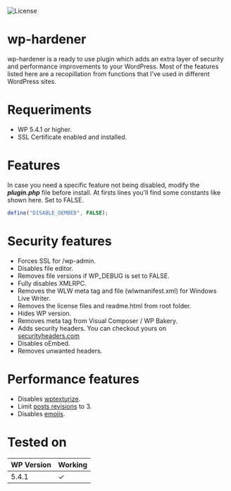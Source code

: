 ![License](https://img.shields.io/github/license/jsgm/wp-hardener)

# wp-hardener
wp-hardener is a ready to use plugin which adds an extra layer of security and performance improvements to your WordPress. Most of the features listed here are a recopillation from functions that I've used in different WordPress sites. 

# Requeriments
* WP 5.4.1 or higher.
* SSL Certificate enabled and installed.

# Features
In case you need a specific feature not being disabled, modify the ***plugin.php*** file before install. At firsts lines you'll find some constants like shown here. Set to FALSE.

```php
define("DISABLE_OEMBED", FALSE); 
```

# Security features
- Forces SSL for /wp-admin.
- Disables file editor.
- Removes file versions if WP_DEBUG is set to FALSE.
- Fully disables XMLRPC.
- Removes the WLW meta tag and file (wlwmanifest.xml) for Windows Live Writer.
- Removes the license files and readme.html from root folder.
- Hides WP version.
- Removes meta tag from Visual Composer / WP Bakery.
- Adds security headers. You can checkout yours on [securityheaders.com](https://securityheaders.com/)
- Disables oEmbed.
- Removes unwanted headers.

# Performance features
- Disables [wptexturize](https://developer.wordpress.org/reference/functions/wptexturize/).
- Limit [posts revisions](https://kinsta.com/knowledgebase/wordpress-revisions/) to 3. 
- Disables [emojis](https://kinsta.com/knowledgebase/disable-emojis-wordpress/). 

# Tested on
| WP Version | Working |
|--|--|
| 5.4.1 | &check; |
